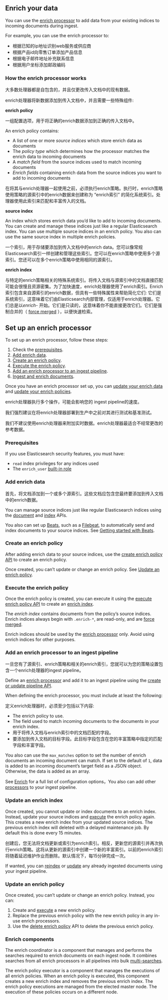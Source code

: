 ## Enrich your data

You can use the [enrich processor](https://www.elastic.co/guide/en/elasticsearch/reference/7.17/enrich-processor.html) to add data from your existing indices to incoming documents during ingest.

For example, you can use the enrich processor to:

- 根据已知的ip地址识别web服务或供应商
- 根据产品id向零售订单添加产品信息
- 根据电子邮件地址补充联系信息
- 根据用户坐标添加邮政编码



### How the enrich processor works

大多数处理器都是自包含的，并且仅更改传入文档中的现有数据。

enrich处理器将新数据添加到传入文档中，并且需要一些特殊组件:





**enrich policy**

一组配置选项，用于将正确的enrich数据添加到正确的传入文档中。

An enrich policy contains:

- A list of one or more *source indices* which store enrich data as documents
- The *policy type* which determines how the processor matches the enrich data to incoming documents
- A *match field* from the source indices used to match incoming documents
- *Enrich fields* containing enrich data from the source indices you want to add to incoming documents

在将其与enrich处理器一起使用之前，必须执行enrich策略。执行时，enrich策略使用策略的源索引中的enrich数据来创建称为 “enrich索引” 的简化系统索引。处理器使用此索引来匹配和丰富传入的文档。

**source index**

An index which stores enrich data you’d like to add to incoming documents. You can create and manage these indices just like a regular Elasticsearch index. You can use multiple source indices in an enrich policy. You also can use the same source index in multiple enrich policies.

一个索引，用于存储要添加到传入文档中的enrich data。您可以像常规Elasticsearch索引一样创建和管理这些索引。您可以在enrich策略中使用多个源索引。您还可以在多个enrich策略中使用相同的源索引。

**enrich index**

与特定的enrich策略相关的特殊系统索引。将传入文档与源索引中的文档直接匹配可能会很慢且资源密集。为了加快速度，enrich处理器使用了enrich索引。Enrich索引包含来自源索引的enrich数据，但具有一些特殊属性来帮助简化它们: 它们是系统索引，这意味着它们由Elasticsearch内部管理，仅适用于enrich处理器。它们总是以*enrich-* 开始。它们是只读的，这意味着你不能直接更改它们。它们是强制合并的（ [force merged](https://www.elastic.co/guide/en/elasticsearch/reference/7.17/indices-forcemerge.html) ），以便快速检索。



## Set up an enrich processor

To set up an enrich processor, follow these steps:

1. Check the [prerequisites](https://www.elastic.co/guide/en/elasticsearch/reference/7.17/enrich-setup.html#enrich-prereqs).
2. [Add enrich data](https://www.elastic.co/guide/en/elasticsearch/reference/7.17/enrich-setup.html#create-enrich-source-index).
3. [Create an enrich policy](https://www.elastic.co/guide/en/elasticsearch/reference/7.17/enrich-setup.html#create-enrich-policy).
4. [Execute the enrich policy](https://www.elastic.co/guide/en/elasticsearch/reference/7.17/enrich-setup.html#execute-enrich-policy).
5. [Add an enrich processor to an ingest pipeline](https://www.elastic.co/guide/en/elasticsearch/reference/7.17/enrich-setup.html#add-enrich-processor).
6. [Ingest and enrich documents](https://www.elastic.co/guide/en/elasticsearch/reference/7.17/enrich-setup.html#ingest-enrich-docs).

Once you have an enrich processor set up, you can [update your enrich data](https://www.elastic.co/guide/en/elasticsearch/reference/7.17/enrich-setup.html#update-enrich-data) and [update your enrich policies](https://www.elastic.co/guide/en/elasticsearch/reference/7.17/enrich-setup.html#update-enrich-policies).



enrich处理器执行多个操作，可能会影响您的 ingest pipeline的速度。



我们强烈建议在将enrich处理器部署到生产中之前对其进行测试和基准测试。

我们不建议使用enrich处理器来附加实时数据。enrich处理器最适合不经常更改的参考数据。

### Prerequisites

If you use Elasticsearch security features, you must have:

- `read` index privileges for any indices used
- The `enrich_user` [built-in role](https://www.elastic.co/guide/en/elasticsearch/reference/7.17/built-in-roles.html)



### Add enrich data

首先，将文档添加到一个或多个源索引。这些文档应包含您最终要添加到传入文档中的enrich数据。

You can manage source indices just like regular Elasticsearch indices using the [document](https://www.elastic.co/guide/en/elasticsearch/reference/7.17/docs.html) and [index](https://www.elastic.co/guide/en/elasticsearch/reference/7.17/indices.html) APIs.

You also can set up [Beats](https://www.elastic.co/guide/en/beats/libbeat/7.17/getting-started.html), such as a [Filebeat](https://www.elastic.co/guide/en/beats/filebeat/7.17/filebeat-installation-configuration.html), to automatically send and index documents to your source indices. See [Getting started with Beats](https://www.elastic.co/guide/en/beats/libbeat/7.17/getting-started.html).

### Create an enrich policy

After adding enrich data to your source indices, use the [create enrich policy API](https://www.elastic.co/guide/en/elasticsearch/reference/7.17/put-enrich-policy-api.html) to create an enrich policy.

Once created, you can’t update or change an enrich policy. See [Update an enrich policy](https://www.elastic.co/guide/en/elasticsearch/reference/7.17/enrich-setup.html#update-enrich-policies).

### Execute the enrich policy

Once the enrich policy is created, you can execute it using the [execute enrich policy API](https://www.elastic.co/guide/en/elasticsearch/reference/7.17/execute-enrich-policy-api.html) to create an [enrich index](https://www.elastic.co/guide/en/elasticsearch/reference/7.17/ingest-enriching-data.html#enrich-index).

The *enrich index* contains documents from the policy’s source indices. Enrich indices always begin with `.enrich-*`, are read-only, and are [force merged](https://www.elastic.co/guide/en/elasticsearch/reference/7.17/indices-forcemerge.html).

Enrich indices should be used by the [enrich processor](https://www.elastic.co/guide/en/elasticsearch/reference/7.17/enrich-processor.html) only. Avoid using enrich indices for other purposes.

### Add an enrich processor to an ingest pipeline



一旦您有了源索引、enrich策略和相关的enrich索引，您就可以为您的策略设置包含一个enrich处理器的ingest pipeline。

Define an [enrich processor](https://www.elastic.co/guide/en/elasticsearch/reference/7.17/enrich-processor.html) and add it to an ingest pipeline using the [create or update pipeline API](https://www.elastic.co/guide/en/elasticsearch/reference/7.17/put-pipeline-api.html).

When defining the enrich processor, you must include at least the following:

定义enrich处理器时，必须至少包括以下内容:

- The enrich policy to use.
- The field used to match incoming documents to the documents in your enrich index.
- 用于将传入文档与enrich索引中的文档匹配的字段。
- 要添加到传入文档的目标字段。此目标字段包含在您的丰富策略中指定的匹配字段和丰富字段。

You also can use the `max_matches` option to set the number of enrich documents an incoming document can match. If set to the default of `1`, data is added to an incoming document’s target field as a JSON object. Otherwise, the data is added as an array.

See [Enrich](https://www.elastic.co/guide/en/elasticsearch/reference/7.17/enrich-processor.html) for a full list of configuration options，You also can add other [processors](https://www.elastic.co/guide/en/elasticsearch/reference/7.17/processors.html) to your ingest pipeline.



### Update an enrich index

Once created, you cannot update or index documents to an enrich index. Instead, update your source indices and [execute](https://www.elastic.co/guide/en/elasticsearch/reference/7.17/execute-enrich-policy-api.html) the enrich policy again. This creates a new enrich index from your updated source indices. The previous enrich index will deleted with a delayed maintenance job. By default this is done every 15 minutes.

创建后，您无法将文档更新或索引为enrich索引。相反，更新您的源索引并再次执行enrich策略。这将从更新的源索引中创建一个新的丰富索引。以前的enrich索引将随着延迟维护作业而删除。默认情况下，每15分钟完成一次。



If wanted, you can [reindex](https://www.elastic.co/guide/en/elasticsearch/reference/7.17/docs-reindex.html) or [update](https://www.elastic.co/guide/en/elasticsearch/reference/7.17/docs-update-by-query.html) any already ingested documents using your ingest pipeline.

### Update an enrich policy

Once created, you can’t update or change an enrich policy. Instead, you can:

1. Create and [execute](https://www.elastic.co/guide/en/elasticsearch/reference/7.17/execute-enrich-policy-api.html) a new enrich policy.
2. Replace the previous enrich policy with the new enrich policy in any in-use enrich processors.
3. Use the [delete enrich policy](https://www.elastic.co/guide/en/elasticsearch/reference/7.17/delete-enrich-policy-api.html) API to delete the previous enrich policy.

### Enrich components

The enrich coordinator is a component that manages and performs the searches required to enrich documents on each ingest node. It combines searches from all enrich processors in all pipelines into bulk [multi-searches](https://www.elastic.co/guide/en/elasticsearch/reference/7.17/search-multi-search.html).

The enrich policy executor is a component that manages the executions of all enrich policies. When an enrich policy is executed, this component creates a new enrich index and removes the previous enrich index. The enrich policy executions are managed from the elected master node. The execution of these policies occurs on a different node.